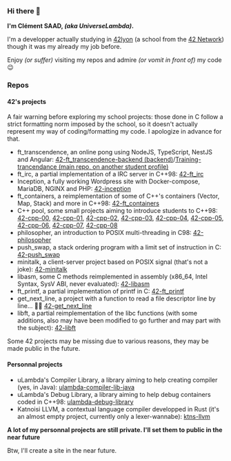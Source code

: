 ### Hi there 👋

**I'm Clément SAAD, *(aka UniverseLambda)*.**

I'm a developper actually studying in [42lyon](https://42lyon.fr/) (a school from the [42 Network](https://42.fr/)) though it was my already my job before.

Enjoy *(or suffer)* visiting my repos and admire *(or vomit in front of)* my code 😉

### Repos 
#### 42's projects

A fair warning before exploring my school projects: those done in C follow a strict formatting norm imposed by the school, so it doesn't actually represent my way of coding/formatting my code. I apologize in advance for that.

- ft_transcendence, an online pong using NodeJS, TypeScript, NestJS and Angular: [42-ft_transcendence-backend (backend)](https://github.com/UniverseLambda/42-ft_transcendence-backend)/[Training-trancendance (main repo, on another student profile)](https://github.com/sach1095/Training-trancendance)
- ft_irc, a partial implementation of a IRC server in C++98: [42-ft_irc](https://github.com/UniverseLambda/42-ft_irc)
- Inception, a fully working Wordpress site with Docker-compose, MariaDB, NGINX and PHP: [42-inception](https://github.com/UniverseLambda/42-inception)
- ft_containers, a reimplementation of some of C++'s containers (Vector, Map, Stack) and more in C++98: [42-ft_containers](https://github.com/UniverseLambda/42-ft_containers)
- C++ pool, some small projects aiming to introduce students to C++98: [42-cpp-00](https://github.com/UniverseLambda/42-cpp-00), [42-cpp-01](https://github.com/UniverseLambda/42-cpp-01), [42-cpp-02](https://github.com/UniverseLambda/42-cpp-02), [42-cpp-03](https://github.com/UniverseLambda/42-cpp-03), [42-cpp-04](https://github.com/UniverseLambda/42-cpp-04), [42-cpp-05](https://github.com/UniverseLambda/42-cpp-05), [42-cpp-06](https://github.com/UniverseLambda/42-cpp-06), [42-cpp-07](https://github.com/UniverseLambda/42-cpp-07), [42-cpp-08](https://github.com/UniverseLambda/42-cpp-08)
- philosopher, an introduction to POSIX multi-threading in C98: [42-philosopher](https://github.com/UniverseLambda/42-philosopher)
- push_swap, a stack ordering program with a limit set of instruction in C: [42-push_swap](https://github.com/UniverseLambda/42-push_swap)
- minitalk, a client-server project based on POSIX signal (that's not a joke): [42-minitalk](https://github.com/UniverseLambda/42-minitalk)
- libasm, some C methods reimplemented in assembly (x86_64, Intel Syntax, SysV ABI, never evaluated): [42-libasm](https://github.com/UniverseLambda/42-libasm)
- ft_printf, a partial implementation of printf in C: [42-ft_printf](https://github.com/UniverseLambda/42-ft_printf)
- get_next_line, a project with a function to read a file descriptor line by line... 🤷‍♂️ [42-get_next_line](https://github.com/UniverseLambda/42-get_next_line)
- libft, a partial reimplementation of the libc functions (with some additions, also may have been modified to go further and may part with the subject): [42-libft](https://github.com/UniverseLambda/42-libft)

Some 42 projects may be missing due to various reasons, they may be made public in the future.

#### Personnal projects
- uLambda's Compiler Library, a library aiming to help creating compiler (yes, in Java): [ulambda-compiler-lib-java](https://github.com/UniverseLambda/ulambda-compiler-lib-java)
- uLambda's Debug Library, a library aiming to help debug containers coded in C++98: [ulambda-debug-library](https://github.com/UniverseLambda/ulambda-debug-library)
- Katnoisi LLVM, a contextual language compiler developped in Rust (it's an almost empty project, currently only a lexer-wannabe): [ktns-llvm](https://github.com/UniverseLambda/ktns-llvm)

**A lot of my personnal projects are still private. I'll set them to public in the near future**

Btw, I'll create a site in the near future.

<!--
**UniverseLambda/UniverseLambda** is a ✨ _special_ ✨ repository because its `README.md` (this file) appears on your GitHub profile.

Here are some ideas to get you started:

- 🔭 I’m currently working on ...
- 🌱 I’m currently learning ...
- 👯 I’m looking to collaborate on ...
- 🤔 I’m looking for help with ...
- 💬 Ask me about ...
- 📫 How to reach me: ...
- 😄 Pronouns: ...
- ⚡ Fun fact: ...
-->
